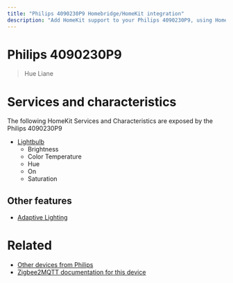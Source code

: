 ```yaml
---
title: "Philips 4090230P9 Homebridge/HomeKit integration"
description: "Add HomeKit support to your Philips 4090230P9, using Homebridge, Zigbee2MQTT and homebridge-z2m."
---
```

<!---
This file has been GENERATED using src/docgen/docgen.ts
DO NOT EDIT THIS FILE MANUALLY!
-->
# Philips 4090230P9
> Hue Liane


# Services and characteristics
The following HomeKit Services and Characteristics are exposed by
the Philips 4090230P9

* [Lightbulb](../../light.md)
  * Brightness
  * Color Temperature
  * Hue
  * On
  * Saturation

## Other features
* [Adaptive Lighting](../../light.md)

# Related
* [Other devices from Philips](../index.md#philips)
* [Zigbee2MQTT documentation for this device](https://www.zigbee2mqtt.io/devices/4090230P9.html)